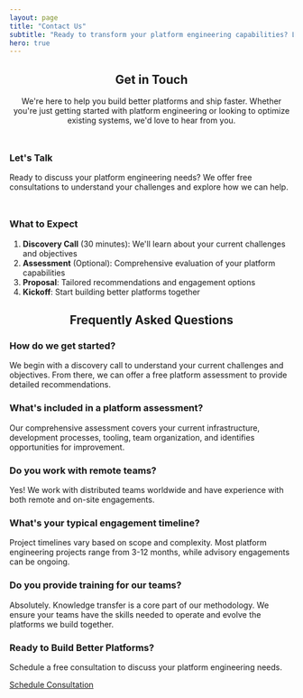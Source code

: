 ```yaml
---
layout: page
title: "Contact Us"
subtitle: "Ready to transform your platform engineering capabilities? Let's discuss how we can help."
hero: true
---
```


<section class="section">
<div class="container">
<h2 style="text-align: center;"><strong>Get in Touch</strong></h2>

<p style="text-align: center; font-size: var(--font-size-lg); margin-bottom: 3rem;">We're here to help you build better platforms and ship faster. Whether you're just getting started with platform engineering or looking to optimize existing systems, we'd love to hear from you.</p>

<div class="grid grid-2 gap-8 my-12">

<div class="card">
<h3>Let's Talk</h3>

<p>Ready to discuss your platform engineering needs? We offer free consultations to understand your challenges and explore how we can help.</p>

<div style="display: flex; gap: 1.5rem; margin-top: 1.5rem;">
  <a href="mailto:hello@platformbuilds.org" style="color: var(--color-primary); text-decoration: none;" title="Send us an email">
    <i class="fas fa-envelope" style="font-size: 1.5rem;"></i>
  </a>
  <a href="tel:+918977903949" style="color: var(--color-primary); text-decoration: none;" title="Call us">
    <i class="fas fa-phone" style="font-size: 1.5rem;"></i>
  </a>
</div>
</div>

<div class="card">
<h3>What to Expect</h3>

<ol>
<li><strong>Discovery Call</strong> (30 minutes): We'll learn about your current challenges and objectives</li>
<li><strong>Assessment</strong> (Optional): Comprehensive evaluation of your platform capabilities</li>
<li><strong>Proposal</strong>: Tailored recommendations and engagement options</li>
<li><strong>Kickoff</strong>: Start building better platforms together</li>
</ol>
</div>

</div>
</div>
</section>

<section class="section" style="background-color: var(--bg-secondary);">
<div class="container">
<h2 style="text-align: center;"><strong>Frequently Asked Questions</strong></h2>

<div class="grid grid-1 gap-6 my-8">

<div class="card">
<h3>How do we get started?</h3>
<p>We begin with a discovery call to understand your current challenges and objectives. From there, we can offer a free platform assessment to provide detailed recommendations.</p>
</div>

<div class="card">
<h3>What's included in a platform assessment?</h3>
<p>Our comprehensive assessment covers your current infrastructure, development processes, tooling, team organization, and identifies opportunities for improvement.</p>
</div>

<div class="card">
<h3>Do you work with remote teams?</h3>
<p>Yes! We work with distributed teams worldwide and have experience with both remote and on-site engagements.</p>
</div>

<div class="card">
<h3>What's your typical engagement timeline?</h3>
<p>Project timelines vary based on scope and complexity. Most platform engineering projects range from 3-12 months, while advisory engagements can be ongoing.</p>
</div>

<div class="card">
<h3>Do you provide training for our teams?</h3>
<p>Absolutely. Knowledge transfer is a core part of our methodology. We ensure your teams have the skills needed to operate and evolve the platforms we build together.</p>
</div>

</div>
</div>
</section>

<section class="section">
<div class="container">
<div class="bg-gray-50 border border-gray-200 rounded-lg p-8 my-8 text-center">
<h3 class="text-2xl font-bold text-gray-900 mb-4">Ready to Build Better Platforms?</h3>
<p class="text-gray-600 mb-6">
Schedule a free consultation to discuss your platform engineering needs.
</p>
<a href="mailto:hello@platformbuilds.org?subject=Platform Engineering Consultation" class="btn btn-primary">
Schedule Consultation
</a>
</div>
</div>
</section>